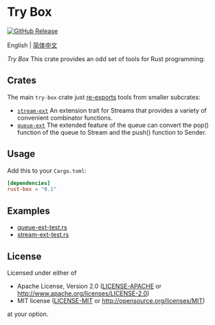 # Try Box

[![GitHub Release](https://img.shields.io/github/release/try-box/try-box?color=brightgreen)](https://github.com/try-box/try-box/releases)

English | [简体中文](./README-CN.md)

*Try Box* This crate provides an odd set of tools for Rust programming:

## Crates
The main `try-box` crate just [re-exports](src/lib.rs) tools from
smaller subcrates:

* [`stream-ext`](stream-ext)
  An extension trait for Streams that provides a variety of convenient combinator functions.
* [`queue-ext`](queue-ext)
  The extended feature of the queue can convert the pop() function of the queue to Stream and the push() function to Sender.


## Usage

Add this to your `Cargo.toml`:

```toml
[dependencies]
rust-box = "0.1"
```

## Examples

- [queue-ext-test.rs](https://github.com/try-box/rust-box/blob/main/examples/src/queue-ext-test.rs)
- [stream-ext-test.rs](https://github.com/try-box/rust-box/blob/main/examples/src/stream-ext-test.rs)


## License

Licensed under either of

* Apache License, Version 2.0 ([LICENSE-APACHE](LICENSE-APACHE) or http://www.apache.org/licenses/LICENSE-2.0)
* MIT license ([LICENSE-MIT](LICENSE-MIT) or http://opensource.org/licenses/MIT)

at your option.